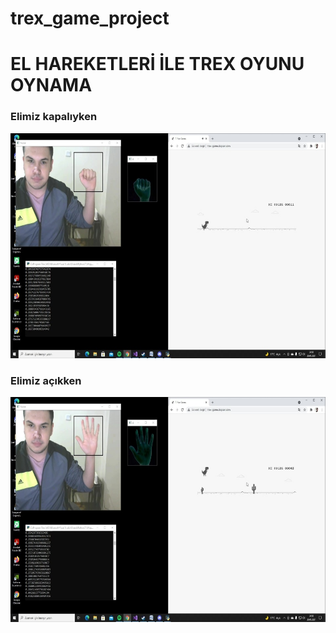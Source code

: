 # trex_game_project

<h1>EL HAREKETLERİ İLE TREX OYUNU OYNAMA</h1>

<p><h3>Elimiz kapalıyken</h3></p> 
<img src="readme/output_1.jpg" width="640" height="360" center="auto">

<h3>Elimiz açıkken</h3>

<img src="readme/output_2.jpg" width="640" height="360" >
